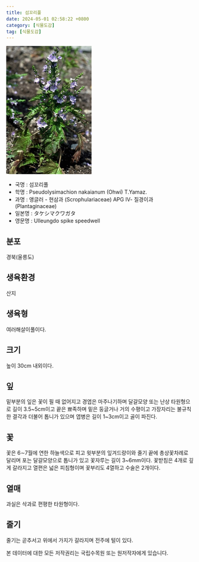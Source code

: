 ```yaml
---
title: 섬꼬리풀
date: 2024-05-01 02:58:22 +0800
category: [식물도감]
tag: [식물도감]
---
```




![섬꼬리풀](/assets/img/fileUpload/plants/basic/Scrophulariaceae/Veronica/9672/1_th2.JPG)
- 국명 : 섬꼬리풀
- 학명 : Pseudolysimachion nakaianum (Ohwi) T.Yamaz.
- 과명 : 앵글러 - 현삼과 (Scrophulariaceae) APG Ⅳ- 질경이과 (Plantaginaceae)
- 일본명 : タケシマクワガタ
- 영문명 : Ulleungdo spike speedwell


## 분포
경북(울릉도)
## 생육환경
산지
## 생육형
여러해살이풀이다.
## 크기
높이 30cm 내외이다.
## 잎
밑부분의 잎은 꽃이 필 때 없어지고 경엽은 마주나기하며 달걀모양 또는 난상 타원형으로 길이 3.5~5cm이고 끝은 뾰족하며 밑은 둥글거나 거의 수평이고 가장자리는 불규칙한 결각과 더불어 톱니가 있으며 엽병은 길이 1~3cm이고 골이 파진다.
## 꽃
꽃은 6∼7월에 연한 하늘색으로 피고 윗부분의 잎겨드랑이와 줄기 끝에 총상꽃차례로 달리며 포는 달걀모양으로 톱니가 있고 꽃자루는 길이 3~6mm이다. 꽃받침은 4개로 깊게 갈라지고 열편은 넓은 피침형이며 꽃부리도 4열하고 수술은 2개이다.
## 열매
과실은 삭과로 편평한 타원형이다.
## 줄기
줄기는 곧추서고 위에서 가지가 갈라지며 전주에 털이 있다.






본 데이터에 대한 모든 저작권리는 국립수목원 또는 원저작자에게 있습니다.
